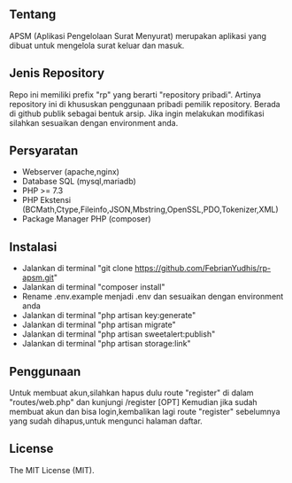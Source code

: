 ## Tentang

APSM (Aplikasi Pengelolaan Surat Menyurat) merupakan aplikasi yang dibuat untuk mengelola surat keluar dan masuk.

## Jenis Repository

Repo ini memiliki prefix "rp" yang berarti "repository pribadi".
Artinya repository ini di khususkan penggunaan pribadi pemilik repository.
Berada di github publik sebagai bentuk arsip.
Jika ingin melakukan modifikasi silahkan sesuaikan dengan environment anda.

## Persyaratan

-   Webserver (apache,nginx)
-   Database SQL (mysql,mariadb)
-   PHP >= 7.3
-   PHP Ekstensi (BCMath,Ctype,Fileinfo,JSON,Mbstring,OpenSSL,PDO,Tokenizer,XML)
-   Package Manager PHP (composer)

## Instalasi

-   Jalankan di terminal "git clone https://github.com/FebrianYudhis/rp-apsm.git"
-   Jalankan di terminal "composer install"
-   Rename .env.example menjadi .env dan sesuaikan dengan environment anda
-   Jalankan di terminal "php artisan key:generate"
-   Jalankan di terminal "php artisan migrate"
-   Jalankan di terminal "php artisan sweetalert:publish"
-   Jalankan di terminal "php artisan storage:link"

## Penggunaan

Untuk membuat akun,silahkan hapus dulu route "register" di dalam "routes/web.php" dan kunjungi /register
[OPT] Kemudian jika sudah membuat akun dan bisa login,kembalikan lagi route "register" sebelumnya yang sudah dihapus,untuk mengunci halaman daftar.

## License

The MIT License (MIT).
